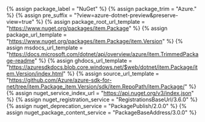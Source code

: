 {% assign package_label = "NuGet" %}
{% assign package_trim = "Azure." %}
{% assign pre_suffix = "?view=azure-dotnet-preview&amp;preserve-view=true" %}
{% assign package_root_url_template = "https://www.nuget.org/packages/item.Package" %}
{% assign package_url_template = "https://www.nuget.org/packages/item.Package/item.Version" %}
{% assign msdocs_url_template = "https://docs.microsoft.com/dotnet/api/overview/azure/item.TrimmedPackage-readme" %}
{% assign ghdocs_url_template = "https://azuresdkdocs.blob.core.windows.net/$web/dotnet/item.Package/item.Version/index.html" %}
{% assign source_url_template = "https://github.com/Azure/azure-sdk-for-net/tree/item.Package_item.Version/sdk/item.RepoPath/item.Package/" %}
{% assign nuget_service_index_url = "https://api.nuget.org/v3/index.json" %}
{% assign nuget_registration_service = "RegistrationsBaseUrl/3.6.0" %}
{% assign nuget_deprecation_service = "PackagePublish/2.0.0" %}
{% assign nuget_package_content_service = "PackageBaseAddress/3.0.0" %}

